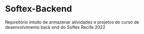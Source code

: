 # Softex-Backend
Repositório  intuito de armazenar atividades e projetos do curso de desenvolvimento back end do Softex Recife 2022
